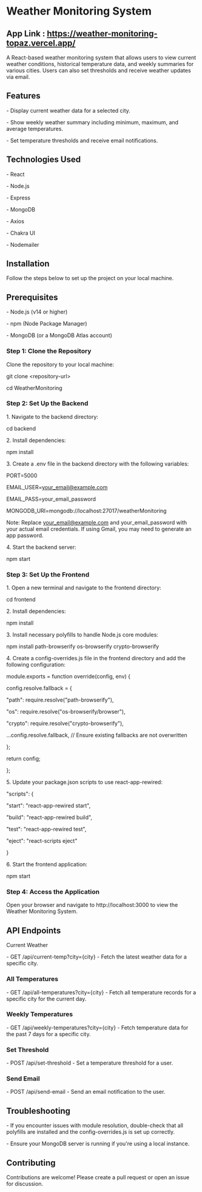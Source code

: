 # Weather Monitoring System

##  App Link : https://weather-monitoring-topaz.vercel.app/ 

A React-based weather monitoring system that allows users to view
current weather conditions, historical temperature data, and weekly
summaries for various cities. Users can also set thresholds and receive
weather updates via email.

## Features

\- Display current weather data for a selected city.

\- Show weekly weather summary including minimum, maximum, and average
temperatures.

\- Set temperature thresholds and receive email notifications.

## Technologies Used

\- React

\- Node.js

\- Express

\- MongoDB

\- Axios

\- Chakra UI

\- Nodemailer

## Installation

Follow the steps below to set up the project on your local machine.

## Prerequisites

\- Node.js (v14 or higher)

\- npm (Node Package Manager)

\- MongoDB (or a MongoDB Atlas account)

### Step 1: Clone the Repository

Clone the repository to your local machine:

git clone \<repository-url\>

cd WeatherMonitoring

### Step 2: Set Up the Backend

1\. Navigate to the backend directory:

cd backend

2\. Install dependencies:

npm install

3\. Create a .env file in the backend directory with the following
variables:

PORT=5000

EMAIL_USER=your_email@example.com

EMAIL_PASS=your_email_password

MONGODB_URI=mongodb://localhost:27017/weatherMonitoring

Note: Replace your_email@example.com and your_email_password with your
actual email credentials. If using Gmail, you may need to generate an
app password.

4\. Start the backend server:

npm start

### Step 3: Set Up the Frontend

1\. Open a new terminal and navigate to the frontend directory:

cd frontend

2\. Install dependencies:

npm install

3\. Install necessary polyfills to handle Node.js core modules:

npm install path-browserify os-browserify crypto-browserify

4\. Create a config-overrides.js file in the frontend directory and add
the following configuration:

module.exports = function override(config, env) {

config.resolve.fallback = {

\"path\": require.resolve(\"path-browserify\"),

\"os\": require.resolve(\"os-browserify/browser\"),

\"crypto\": require.resolve(\"crypto-browserify\"),

\...config.resolve.fallback, // Ensure existing fallbacks are not
overwritten

};

return config;

};

5\. Update your package.json scripts to use react-app-rewired:

\"scripts\": {

\"start\": \"react-app-rewired start\",

\"build\": \"react-app-rewired build\",

\"test\": \"react-app-rewired test\",

\"eject\": \"react-scripts eject\"

}

6\. Start the frontend application:

npm start

### Step 4: Access the Application

Open your browser and navigate to http://localhost:3000 to view the
Weather Monitoring System.

## API Endpoints

Current Weather

\- GET /api/current-temp?city={city} - Fetch the latest weather data for
a specific city.

### All Temperatures

\- GET /api/all-temperatures?city={city} - Fetch all temperature records
for a specific city for the current day.

### Weekly Temperatures

\- GET /api/weekly-temperatures?city={city} - Fetch temperature data for
the past 7 days for a specific city.

### Set Threshold

\- POST /api/set-threshold - Set a temperature threshold for a user.

### Send Email

\- POST /api/send-email - Send an email notification to the user.

## Troubleshooting

\- If you encounter issues with module resolution, double-check that all
polyfills are installed and the config-overrides.js is set up correctly.

\- Ensure your MongoDB server is running if you\'re using a local
instance.

## Contributing

Contributions are welcome! Please create a pull request or open an issue
for discussion.
